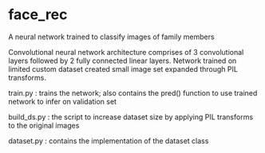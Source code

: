 # face_rec
A neural network trained to classify images of family members

Convolutional neural network architecture comprises of 3 convolutional layers followed by 2 fully connected linear layers. 
Network trained on limited custom dataset created small image set expanded through PIL transforms. 

train.py : trains the network; also contains the pred() function to use trained network to infer on validation set

build_ds.py : the script to increase dataset size by applying PIL transforms to the original images

dataset.py : contains the implementation of the dataset class
